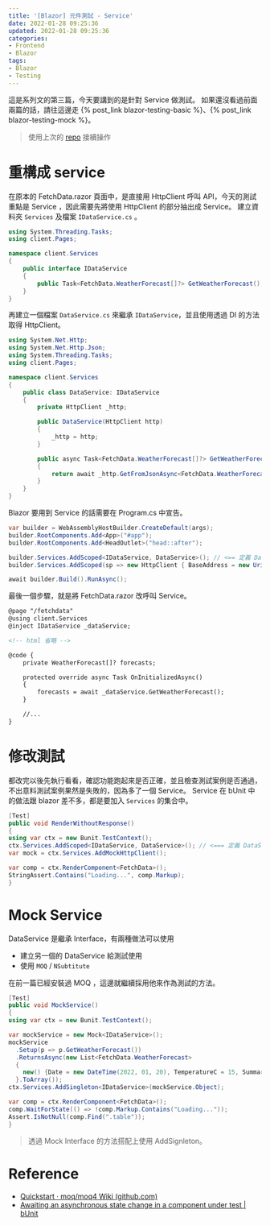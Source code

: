 ```yaml
---
title: '[Blazor] 元件測試 - Service'
date: 2022-01-28 09:25:36
updated: 2022-01-28 09:25:36
categories:
- Frontend
- Blazor
tags:
- Blazor
- Testing
---
```


這是系列文的第三篇，今天要講到的是針對 Service 做測試。
如果還沒看過前面兩篇的話，請往這邊走 {% post_link blazor-testing-basic %}、{% post_link blazor-testing-mock %}。

> 使用上次的 [repo](https://github.com/jiaming0708/blazor-testing-demo) 接續操作

<!-- more -->

# 重構成 service

在原本的 FetchData.razor 頁面中，是直接用 HttpClient 呼叫 API，今天的測試重點是 Service ，因此需要先將使用 HttpClient 的部分抽出成 Service。
建立資料夾 `Services` 及檔案 `IDataService.cs` 。

```csharp
using System.Threading.Tasks;
using client.Pages;

namespace client.Services
{
    public interface IDataService
    {
        public Task<FetchData.WeatherForecast[]?> GetWeatherForecast();
    }
}
```

再建立一個檔案 `DataService.cs`  來繼承 `IDataService`，並且使用透過 DI 的方法取得 HttpClient。

```csharp
using System.Net.Http;
using System.Net.Http.Json;
using System.Threading.Tasks;
using client.Pages;

namespace client.Services
{
    public class DataService: IDataService
    {
        private HttpClient _http;

        public DataService(HttpClient http)
        {
            _http = http;
        }

        public async Task<FetchData.WeatherForecast[]?> GetWeatherForecast()
        {
            return await _http.GetFromJsonAsync<FetchData.WeatherForecast[]>("sample-data/weather.json");
        }
    }
}
```

Blazor 要用到 Service 的話需要在 Program.cs 中宣告。

```csharp
var builder = WebAssemblyHostBuilder.CreateDefault(args);
builder.RootComponents.Add<App>("#app");
builder.RootComponents.Add<HeadOutlet>("head::after");

builder.Services.AddScoped<IDataService, DataService>(); // <== 定義 DataService 及 IDataService 的關係
builder.Services.AddScoped(sp => new HttpClient { BaseAddress = new Uri(builder.HostEnvironment.BaseAddress) });

await builder.Build().RunAsync();
```

最後一個步驟，就是將 FetchData.razor 改呼叫 Service。

```html
@page "/fetchdata"
@using client.Services
@inject IDataService _dataService;

<!-- html 省略 -->

@code {
    private WeatherForecast[]? forecasts;

    protected override async Task OnInitializedAsync()
    {
        forecasts = await _dataService.GetWeatherForecast();
    }

	//...
}
```

# 修改測試

都改完以後先執行看看，確認功能跑起來是否正確，並且檢查測試案例是否通過，不出意料測試案例果然是失敗的，因為多了一個 Service。
Service 在 bUnit 中的做法跟 blazor 差不多，都是要加入 `Services` 的集合中。

```csharp
[Test]
public void RenderWithoutResponse()
{
using var ctx = new Bunit.TestContext();
ctx.Services.AddScoped<IDataService, DataService>(); // <=== 定義 DataService 及 IDataService 的關係
var mock = ctx.Services.AddMockHttpClient();

var comp = ctx.RenderComponent<FetchData>();
StringAssert.Contains("Loading...", comp.Markup);
}
```

# Mock Service

DataService 是繼承 Interface，有兩種做法可以使用

* 建立另一個的 DataService 給測試使用
* 使用 `MOQ` / `NSubtitute`

在前一篇已經安裝過 MOQ ，這邊就繼續採用他來作為測試的方法。

```csharp
[Test]
public void MockService()
{
using var ctx = new Bunit.TestContext();

var mockService = new Mock<IDataService>();
mockService
  .Setup(p => p.GetWeatherForecast())
  .ReturnsAsync(new List<FetchData.WeatherForecast>
  {
    new() {Date = new DateTime(2022, 01, 20), TemperatureC = 15, Summary = "first data"}
  }.ToArray());
ctx.Services.AddSingleton<IDataService>(mockService.Object);

var comp = ctx.RenderComponent<FetchData>();
comp.WaitForState(() => !comp.Markup.Contains("Loading..."));
Assert.IsNotNull(comp.Find(".table"));
}
```

> 透過 Mock Interface 的方法搭配上使用 AddSignleton。

# Reference

- [Quickstart · moq/moq4 Wiki (github.com)](https://github.com/Moq/moq4/wiki/Quickstart#async-methods)
- [Awaiting an asynchronous state change in a component under test | bUnit](https://bunit.dev/docs/interaction/awaiting-async-state.html)
